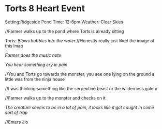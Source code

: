 # Torts 8 Heart Event
Setting:Ridgeside Pond
Time: 12-6pm
Weather: Clear Skies

//Farmer walks up to the pond where Torts is already sitting

Torts: *Blows bubbles into the water* //Honestly really just liked the image of this lmao

*Farmer does the music note*

*You hear something cry in pain*

//You and Torts go towards the monster, you see one lying on the ground a little was from the ninja house

//I was thinking something like the serpentine beast or the wilderness golem

//Farmer walks up to the monster and checks on it

*The creature seems to be in a lot of pain, it looks like it got caught in some sort of trap*

//Enters Jio




